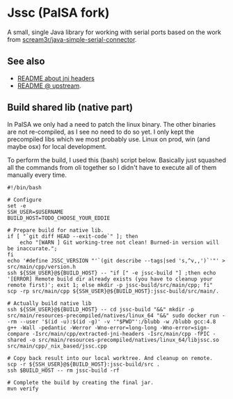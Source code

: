 
# Jssc (PaISA fork)

A small, single Java library for working with serial ports based on the work
from [scream3r/java-simple-serial-connector](https://github.com/scream3r/java-simple-serial-connector).


## See also

- [README about jni headers](src/main/cpp/extracted-jni-headers/README.md)
- [README @ upstream](https://github.com/java-native/jssc/blob/master/README.md).


## Build shared lib (native part)

In PaISA we only had a need to patch the linux binary. The other binaries are
not re-compiled, as I see no need to do so yet. I only kept the precompiled
libs which we most probably use. Linux on prod, win (and maybe osx) for local
development.

To perform the build, I used this (bash) script below. Basically just squashed
all the commands from oli together so I didn't have to execute all of them
manually every time.

```
#!/bin/bash

# Configure
set -e
SSH_USER=$USERNAME
BUILD_HOST=TODO_CHOOSE_YOUR_EDDIE

# Prepare build for native lib.
if [ "`git diff HEAD --exit-code`" ]; then
    echo "[WARN ] Git working-tree not clean! Burned-in version will be inaccurate.";
fi
echo '#define JSSC_VERSION "'`(git describe --tags|sed 's,^v,,')`'"' > src/main/cpp/version.h
ssh ${SSH_USER}@${BUILD_HOST} -- "if [" -e jssc-build "] ;then echo '[ERROR] Remote build dir already exists (you have to cleanup your remote first)'; exit 1; else mkdir -p jssc-build/src/main/cpp; fi"
scp -rp src/main/cpp ${SSH_USER}@${BUILD_HOST}:jssc-build/src/main/.

# Actually build native lib
ssh ${SSH_USER}@${BUILD_HOST} -- cd jssc-build "&&" mkdir -p src/main/resources-precompiled/natives/linux_64 "&&" sudo docker run --rm --user '$(id -u):$(id -g)' -v '"$PWD"':/blubb -w /blubb gcc:4.8 g++ -Wall -pedantic -Werror -Wno-error=long-long -Wno-error=sign-compare -Isrc/main/cpp/extracted-jni-headers -Isrc/main/cpp -fPIC -shared -o src/main/resources-precompiled/natives/linux_64/libjssc.so src/main/cpp/_nix_based/jssc.cpp

# Copy back result into our local worktree. And cleanup on remote.
scp -r ${SSH_USER}@${BUILD_HOST}:jssc-build/src .
ssh $BUILD_HOST -- rm jssc-build -rf

# Complete the build by creating the final jar.
mvn verify
```

